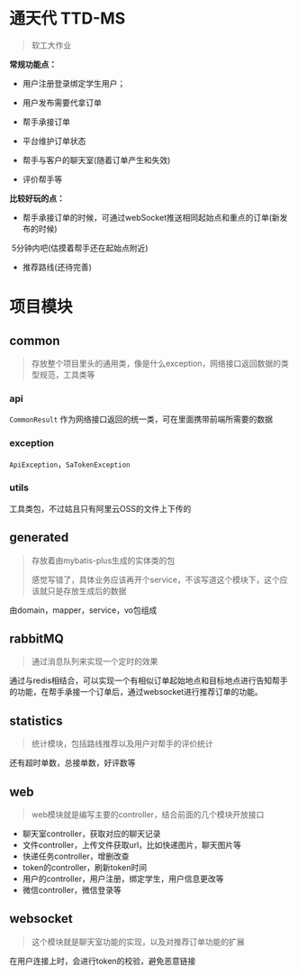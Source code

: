 # 通天代 TTD-MS

> 软工大作业

**常规功能点：**

- 用户注册登录绑定学生用户；

- 用户发布需要代拿订单

- 帮手承接订单

- 平台维护订单状态
- 帮手与客户的聊天室(随着订单产生和失效)
- 评价帮手等

**比较好玩的点：**

- 帮手承接订单的时候，可通过webSocket推送相同起始点和重点的订单(新发布的时候)

​		5分钟内吧(估摸着帮手还在起始点附近)

- 推荐路线(还待完善)



# 项目模块

## common

> 存放整个项目里头的通用类，像是什么exception，网络接口返回数据的类型规范，工具类等

### api

`CommonResult` 作为网络接口返回的统一类，可在里面携带前端所需要的数据

### exception

`ApiException`，`SaTokenException`

### utils

工具类包，不过姑且只有阿里云OSS的文件上下传的

## generated

> 存放着由mybatis-plus生成的实体类的包
>
> 感觉写错了，具体业务应该再开个service，不该写道这个模块下，这个应该就只是存放生成后的数据

由domain，mapper，service，vo包组成

## rabbitMQ

> 通过消息队列来实现一个定时的效果

通过与redis相结合，可以实现一个有相似订单起始地点和目标地点进行告知帮手的功能，在帮手承接一个订单后，通过websocket进行推荐订单的功能。

## statistics

> 统计模块，包括路线推荐以及用户对帮手的评价统计

还有超时单数，总接单数，好评数等

## web

> web模块就是编写主要的controller，结合前面的几个模块开放接口

- 聊天室controller，获取对应的聊天记录
- 文件controller，上传文件获取url，比如快递图片，聊天图片等
- 快递任务controller，增删改查
- token的controller，刷新token时间
- 用户的controller，用户注册，绑定学生，用户信息更改等
- 微信controller，微信登录等

## websocket

> 这个模块就是聊天室功能的实现，以及对推荐订单功能的扩展

在用户连接上时，会进行token的校验，避免恶意链接
